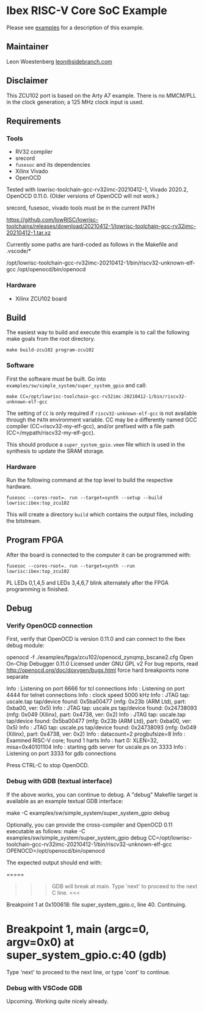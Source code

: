 # Ibex RISC-V Core SoC Example

Please see [examples](https://ibex-core.readthedocs.io/en/latest/examples.html "Ibex User Manual") for a description of this example.

## Maintainer

Leon Woestenberg <leon@sidebranch.com>

## Disclaimer

This ZCU102 port is based on the Arty A7 example. There is no MMCM/PLL in the clock generation; a 125 MHz clock input is used.

## Requirements

### Tools

  - RV32 compiler
  - srecord
  - `fusesoc` and its dependencies
  - Xilinx Vivado
  - OpenOCD
   
  Tested with lowrisc-toolchain-gcc-rv32imc-20210412-1, Vivado 2020.2, OpenOCD 0.11.0.
  (Older versions of OpenOCD will not work.)

   srecord, fusesoc, vivado tools must be in the current PATH 

   https://github.com/lowRISC/lowrisc-toolchains/releases/download/20210412-1/lowrisc-toolchain-gcc-rv32imc-20210412-1.tar.xz

   Currently some paths are hard-coded as follows in the Makefile and .vscode/*

   /opt/lowrisc-toolchain-gcc-rv32imc-20210412-1/bin/riscv32-unknown-elf-gcc
   /opt/openocd/bin/openocd

### Hardware

  - Xilinx ZCU102 board

## Build

The easiest way to build and execute this example is to call the following make goals from the root directory.

```
make build-zcu102 program-zcu102
```

### Software

First the software must be built. Go into `examples/sw/simple_system/super_system_gpio` and call:

```
make CC=/opt/lowrisc-toolchain-gcc-rv32imc-20210412-1/bin/riscv32-unknown-elf-gcc
```

The setting of `CC` is only required if `riscv32-unknown-elf-gcc` is not available through the `PATH` environment variable.
CC may be a differently named GCC compiler (CC=riscv32-my-elf-gcc), and/or prefixed with a file path (CC=/mypath/riscv32-my-elf-gcc).

This should produce a `super_system_gpio.vmem` file which is used in the synthesis to update the SRAM storage.

### Hardware

Run the following command at the top level to build the respective hardware.

```
fusesoc --cores-root=. run --target=synth --setup --build lowrisc:ibex:top_zcu102
```

This will create a directory `build` which contains the output files, including
the bitstream.

## Program FPGA

After the board is connected to the computer it can be programmed with:

```
fusesoc --cores-root=. run --target=synth --run lowrisc:ibex:top_zcu102
```

PL LEDs 0,1,4,5 and LEDs 3,4,6,7 blink alternately after the FPGA programming is finished.

## Debug

### Verify OpenOCD connection

First, verify that OpenOCD is version 0.11.0 and can connect to the Ibex debug module:

openocd -f ./examples/fpga/zcu102/openocd_zynqmp_bscane2.cfg Open On-Chip Debugger 0.11.0
Licensed under GNU GPL v2
For bug reports, read
        http://openocd.org/doc/doxygen/bugs.html
force hard breakpoints
none separate

Info : Listening on port 6666 for tcl connections
Info : Listening on port 4444 for telnet connections
Info : clock speed 5000 kHz
Info : JTAG tap: uscale.tap tap/device found: 0x5ba00477 (mfg: 0x23b (ARM Ltd), part: 0xba00, ver: 0x5)
Info : JTAG tap: uscale.ps tap/device found: 0x24738093 (mfg: 0x049 (Xilinx), part: 0x4738, ver: 0x2)
Info : JTAG tap: uscale.tap tap/device found: 0x5ba00477 (mfg: 0x23b (ARM Ltd), part: 0xba00, ver: 0x5)
Info : JTAG tap: uscale.ps tap/device found: 0x24738093 (mfg: 0x049 (Xilinx), part: 0x4738, ver: 0x2)
Info : datacount=2 progbufsize=8
Info : Examined RISC-V core; found 1 harts
Info :  hart 0: XLEN=32, misa=0x40101104
Info : starting gdb server for uscale.ps on 3333
Info : Listening on port 3333 for gdb connections

Press CTRL-C to stop OpenOCD.

### Debug with GDB (textual interface)

If the above works, you can continue to debug. A "debug" Makefile target is available as an
example textual GDB interface:

make -C examples/sw/simple_system/super_system_gpio debug

Optionally, you can provide the cross-compiler and OpenOCD 0.11 executable as follows:
make -C examples/sw/simple_system/super_system_gpio debug CC=/opt/lowrisc-toolchain-gcc-rv32imc-20210412-1/bin/riscv32-unknown-elf-gcc OPENOCD=/opt/openocd/bin/openocd

The expected output should end with:

=====
>>> GDB will break at main. Type 'next' <enter> to proceed to the next C line. <<<

Breakpoint 1 at 0x100618: file super_system_gpio.c, line 40.
Continuing.

Breakpoint 1, main (argc=0, argv=0x0) at super_system_gpio.c:40
(gdb)
=====

Type 'next' <enter> to proceed to the next line, or type 'cont' <enter> to continue.

### Debug with VSCode GDB

Upcoming. Working quite nicely already.
